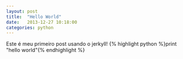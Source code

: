 ```yaml
---
layout: post
title:  "Hello World"
date:   2013-12-27 10:18:00
categories: python
---
```

Este é meu primeiro post usando o jerkyll!
{% highlight  python %}print "hello world"{% endhighlight %}
